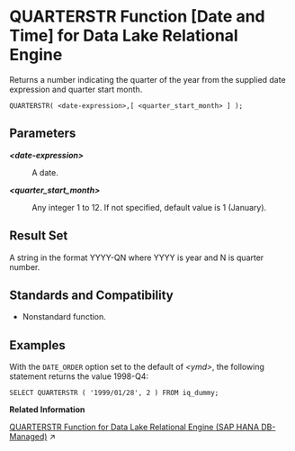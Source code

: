 <!-- loio8fbd6b73408a49d1aa5c88d99954bf7c -->

# QUARTERSTR Function \[Date and Time\] for Data Lake Relational Engine

Returns a number indicating the quarter of the year from the supplied date expression and quarter start month.



```
QUARTERSTR( <date-expression>,[ <quarter_start_month> ] );
```



<a name="loio8fbd6b73408a49d1aa5c88d99954bf7c__QUARTERSTR_parm1"/>

## Parameters


<dl>
<dt><b>

*<date-expression\>*

</b></dt>
<dd>

A date.



</dd><dt><b>

*<quarter\_start\_month\>*

</b></dt>
<dd>

Any integer 1 to 12. If not specified, default value is 1 \(January\).



</dd>
</dl>



<a name="loio8fbd6b73408a49d1aa5c88d99954bf7c__QUARTERSTR_returns1"/>

## Result Set

A string in the format YYYY-QN where YYYY is year and N is quarter number.



<a name="loio8fbd6b73408a49d1aa5c88d99954bf7c__QUARTERSTR_standards1"/>

## Standards and Compatibility

-   Nonstandard function.



<a name="loio8fbd6b73408a49d1aa5c88d99954bf7c__QUARTERSTR_examples1"/>

## Examples

With the `DATE_ORDER` option set to the default of *<ymd\>*, the following statement returns the value 1998-Q4:

```
SELECT QUARTERSTR ( '1999/01/28', 2 ) FROM iq_dummy;
```

**Related Information**  


[QUARTERSTR Function for Data Lake Relational Engine (SAP HANA DB-Managed)](https://help.sap.com/viewer/a898e08b84f21015969fa437e89860c8/2024_3_QRC/en-US/b6d0deaed8aa424a88f56de678b77b77.html "Returns a number indicating the quarter of the year from the supplied date expression and quarter start month.") :arrow_upper_right:

